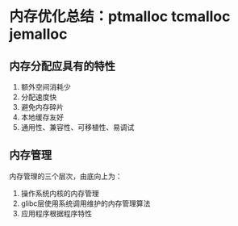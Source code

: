 # 内存优化总结：ptmalloc tcmalloc jemalloc

## 内存分配应具有的特性
1. 额外空间消耗少
2. 分配速度快
3. 避免内存碎片
4. 本地缓存友好
5. 通用性、兼容性、可移植性、易调试

## 内存管理
内存管理的三个层次，由底向上为：
1. 操作系统内核的内存管理
2. glibc层使用系统调用维护的内存管理算法
3. 应用程序根据程序特性